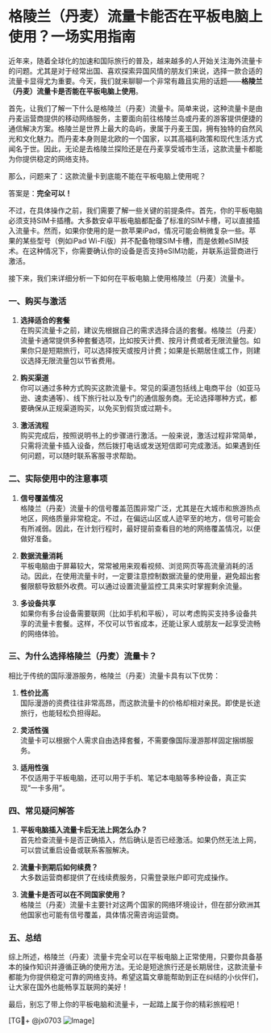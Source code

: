 # 格陵兰（丹麦）流量卡能否在平板电脑上使用？一场实用指南

近年来，随着全球化的加速和国际旅行的普及，越来越多的人开始关注海外流量卡的问题。尤其是对于经常出国、喜欢探索异国风情的朋友们来说，选择一款合适的流量卡显得尤为重要。今天，我们就来聊聊一个非常有趣且实用的话题——**格陵兰（丹麦）流量卡是否能在平板电脑上使用**。

首先，让我们了解一下什么是格陵兰（丹麦）流量卡。简单来说，这种流量卡是由丹麦运营商提供的移动网络服务，主要面向前往格陵兰岛或丹麦的游客提供便捷的通信解决方案。格陵兰是世界上最大的岛屿，隶属于丹麦王国，拥有独特的自然风光和文化魅力。而丹麦本身则是北欧的一个国家，以其高福利政策和现代生活方式闻名于世。因此，无论是去格陵兰探险还是在丹麦享受城市生活，这款流量卡都能为你提供稳定的网络支持。

那么，问题来了：这款流量卡到底能不能在平板电脑上使用呢？

答案是：**完全可以！**

不过，在具体操作之前，我们需要了解一些关键的前提条件。首先，你的平板电脑必须支持SIM卡插槽。大多数安卓平板电脑都配备了标准的SIM卡槽，可以直接插入流量卡。然而，如果你使用的是一款苹果iPad，情况可能会稍微复杂一些。苹果的某些型号（例如iPad Wi-Fi版）并不配备物理SIM卡槽，而是依赖eSIM技术。在这种情况下，你需要确认你的设备是否支持eSIM功能，并联系运营商进行激活。

接下来，我们来详细分析一下如何在平板电脑上使用格陵兰（丹麦）流量卡。

### 一、购买与激活

1. **选择适合的套餐**  
   在购买流量卡之前，建议先根据自己的需求选择合适的套餐。格陵兰（丹麦）流量卡通常提供多种套餐选项，比如按天计费、按月计费或者无限流量包。如果你只是短期旅行，可以选择按天或按月计费；如果是长期居住或工作，则建议选择无限流量包以节省费用。

2. **购买渠道**  
   你可以通过多种方式购买这款流量卡。常见的渠道包括线上电商平台（如亚马逊、速卖通等）、线下旅行社以及专门的通信服务商。无论选择哪种方式，都要确保从正规渠道购买，以免买到假货或过期卡。

3. **激活流程**  
   购买完成后，按照说明书上的步骤进行激活。一般来说，激活过程非常简单，只需将流量卡插入设备，然后拨打电话或发送短信即可完成激活。如果遇到任何问题，可以随时联系客服寻求帮助。

### 二、实际使用中的注意事项

1. **信号覆盖情况**  
   格陵兰（丹麦）流量卡的信号覆盖范围非常广泛，尤其是在大城市和旅游热点地区，网络质量非常稳定。不过，在偏远山区或人迹罕至的地方，信号可能会有所减弱。因此，在计划行程时，最好提前查看目的地的网络覆盖情况，以便做好准备。

2. **数据流量消耗**  
   平板电脑由于屏幕较大，常常被用来观看视频、浏览网页等高流量消耗的活动。因此，在使用流量卡时，一定要注意控制数据流量的使用量，避免超出套餐限额导致额外收费。可以通过设置流量监控工具来实时掌握剩余流量。

3. **多设备共享**  
   如果你有多台设备需要联网（比如手机和平板），可以考虑购买支持多设备共享的流量卡套餐。这样，不仅可以节省成本，还能让家人或朋友一起享受流畅的网络体验。

### 三、为什么选择格陵兰（丹麦）流量卡？

相比于传统的国际漫游服务，格陵兰（丹麦）流量卡具有以下优势：

1. **性价比高**  
   国际漫游的资费往往非常高昂，而这款流量卡的价格却相对亲民。即使是长途旅行，也能轻松负担得起。

2. **灵活性强**  
   流量卡可以根据个人需求自由选择套餐，不需要像国际漫游那样固定捆绑服务。

3. **适用性强**  
   不仅适用于平板电脑，还可以用于手机、笔记本电脑等多种设备，真正实现“一卡多用”。

### 四、常见疑问解答

1. **平板电脑插入流量卡后无法上网怎么办？**  
   首先检查流量卡是否正确插入，然后确认是否已经激活。如果仍然无法上网，可以尝试重启设备或联系客服解决。

2. **流量卡到期后如何续费？**  
   大多数运营商都提供了在线续费服务，只需登录账户即可完成操作。

3. **流量卡是否可以在不同国家使用？**  
   格陵兰（丹麦）流量卡主要针对这两个国家的网络环境设计，但在部分欧洲其他国家也可能有信号覆盖，具体情况需咨询运营商。

### 五、总结

综上所述，格陵兰（丹麦）流量卡完全可以在平板电脑上正常使用，只要你具备基本的操作知识并遵循正确的使用方法。无论是短途旅行还是长期居住，这款流量卡都能为你提供稳定可靠的网络支持。希望这篇文章能帮助到正在纠结的小伙伴们，让大家在国外也能畅享互联网的美好！

最后，别忘了带上你的平板电脑和流量卡，一起踏上属于你的精彩旅程吧！

[TG💪+ @jx0703 ![Image](https://github.com/user-attachments/assets/dbca1d08-cadb-493c-b0ec-ad6f7a83f270)]